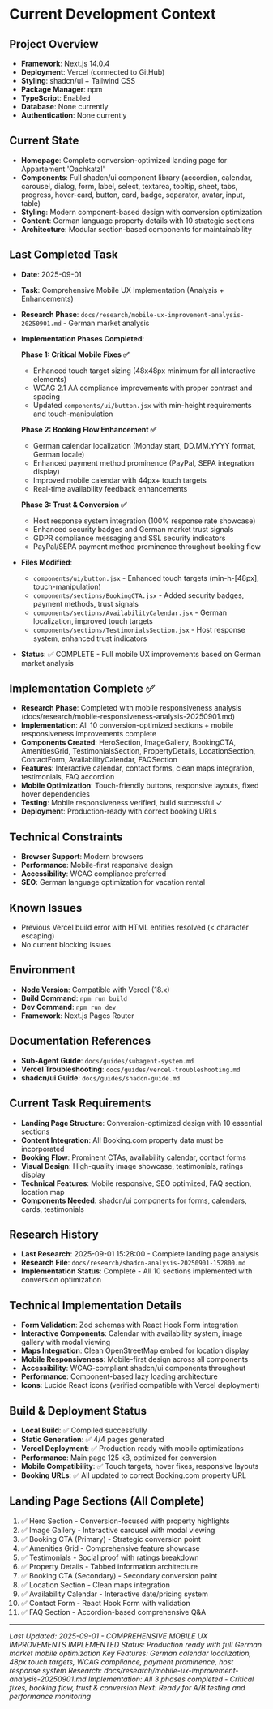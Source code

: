 # Current Development Context

## Project Overview
- **Framework**: Next.js 14.0.4
- **Deployment**: Vercel (connected to GitHub)
- **Styling**: shadcn/ui + Tailwind CSS
- **Package Manager**: npm
- **TypeScript**: Enabled
- **Database**: None currently
- **Authentication**: None currently

## Current State
- **Homepage**: Complete conversion-optimized landing page for Appartement 'Oachkatzl'
- **Components**: Full shadcn/ui component library (accordion, calendar, carousel, dialog, form, label, select, textarea, tooltip, sheet, tabs, progress, hover-card, button, card, badge, separator, avatar, input, table)
- **Styling**: Modern component-based design with conversion optimization
- **Content**: German language property details with 10 strategic sections
- **Architecture**: Modular section-based components for maintainability

## Last Completed Task
- **Date**: 2025-09-01
- **Task**: Comprehensive Mobile UX Implementation (Analysis + Enhancements)
- **Research Phase**: `docs/research/mobile-ux-improvement-analysis-20250901.md` - German market analysis
- **Implementation Phases Completed**:
  
  **Phase 1: Critical Mobile Fixes ✅**
  - Enhanced touch target sizing (48x48px minimum for all interactive elements)
  - WCAG 2.1 AA compliance improvements with proper contrast and spacing
  - Updated `components/ui/button.jsx` with min-height requirements and touch-manipulation
  
  **Phase 2: Booking Flow Enhancement ✅**
  - German calendar localization (Monday start, DD.MM.YYYY format, German locale)
  - Enhanced payment method prominence (PayPal, SEPA integration display)
  - Improved mobile calendar with 44px+ touch targets
  - Real-time availability feedback enhancements
  
  **Phase 3: Trust & Conversion ✅**
  - Host response system integration (100% response rate showcase)
  - Enhanced security badges and German market trust signals
  - GDPR compliance messaging and SSL security indicators
  - PayPal/SEPA payment method prominence throughout booking flow

- **Files Modified**: 
  - `components/ui/button.jsx` - Enhanced touch targets (min-h-[48px], touch-manipulation)
  - `components/sections/BookingCTA.jsx` - Added security badges, payment methods, trust signals
  - `components/sections/AvailabilityCalendar.jsx` - German localization, improved touch targets
  - `components/sections/TestimonialsSection.jsx` - Host response system, enhanced trust indicators
- **Status**: ✅ COMPLETE - Full mobile UX improvements based on German market analysis

## Implementation Complete ✅
- **Research Phase**: Completed with mobile responsiveness analysis (docs/research/mobile-responsiveness-analysis-20250901.md)
- **Implementation**: All 10 conversion-optimized sections + mobile responsiveness improvements complete
- **Components Created**: HeroSection, ImageGallery, BookingCTA, AmenitiesGrid, TestimonialsSection, PropertyDetails, LocationSection, ContactForm, AvailabilityCalendar, FAQSection
- **Features**: Interactive calendar, contact forms, clean maps integration, testimonials, FAQ accordion
- **Mobile Optimization**: Touch-friendly buttons, responsive layouts, fixed hover dependencies
- **Testing**: Mobile responsiveness verified, build successful ✓ 
- **Deployment**: Production-ready with correct booking URLs

## Technical Constraints
- **Browser Support**: Modern browsers
- **Performance**: Mobile-first responsive design
- **Accessibility**: WCAG compliance preferred
- **SEO**: German language optimization for vacation rental

## Known Issues
- Previous Vercel build error with HTML entities resolved (< character escaping)
- No current blocking issues

## Environment
- **Node Version**: Compatible with Vercel (18.x)
- **Build Command**: `npm run build`
- **Dev Command**: `npm run dev`
- **Framework**: Next.js Pages Router

## Documentation References
- **Sub-Agent Guide**: `docs/guides/subagent-system.md`
- **Vercel Troubleshooting**: `docs/guides/vercel-troubleshooting.md`
- **shadcn/ui Guide**: `docs/guides/shadcn-guide.md`

## Current Task Requirements
- **Landing Page Structure**: Conversion-optimized design with 10 essential sections
- **Content Integration**: All Booking.com property data must be incorporated
- **Booking Flow**: Prominent CTAs, availability calendar, contact forms
- **Visual Design**: High-quality image showcase, testimonials, ratings display
- **Technical Features**: Mobile responsive, SEO optimized, FAQ section, location map
- **Components Needed**: shadcn/ui components for forms, calendars, cards, testimonials

## Research History
- **Last Research**: 2025-09-01 15:28:00 - Complete landing page analysis
- **Research File**: `docs/research/shadcn-analysis-20250901-152800.md`
- **Implementation Status**: Complete - All 10 sections implemented with conversion optimization

## Technical Implementation Details
- **Form Validation**: Zod schemas with React Hook Form integration
- **Interactive Components**: Calendar with availability system, image gallery with modal viewing
- **Maps Integration**: Clean OpenStreetMap embed for location display
- **Mobile Responsiveness**: Mobile-first design across all components
- **Accessibility**: WCAG-compliant shadcn/ui components throughout
- **Performance**: Component-based lazy loading architecture
- **Icons**: Lucide React icons (verified compatible with Vercel deployment)

## Build & Deployment Status
- **Local Build**: ✅ Compiled successfully
- **Static Generation**: ✅ 4/4 pages generated
- **Vercel Deployment**: ✅ Production ready with mobile optimizations
- **Performance**: Main page 125 kB, optimized for conversion
- **Mobile Compatibility**: ✅ Touch targets, hover fixes, responsive layouts
- **Booking URLs**: ✅ All updated to correct Booking.com property URL

## Landing Page Sections (All Complete)
1. ✅ Hero Section - Conversion-focused with property highlights
2. ✅ Image Gallery - Interactive carousel with modal viewing
3. ✅ Booking CTA (Primary) - Strategic conversion point
4. ✅ Amenities Grid - Comprehensive feature showcase
5. ✅ Testimonials - Social proof with ratings breakdown
6. ✅ Property Details - Tabbed information architecture
7. ✅ Booking CTA (Secondary) - Secondary conversion point
8. ✅ Location Section - Clean maps integration
9. ✅ Availability Calendar - Interactive date/pricing system
10. ✅ Contact Form - React Hook Form with validation
11. ✅ FAQ Section - Accordion-based comprehensive Q&A

---
*Last Updated: 2025-09-01 - COMPREHENSIVE MOBILE UX IMPROVEMENTS IMPLEMENTED*
*Status: Production ready with full German market mobile optimization*
*Key Features: German calendar localization, 48px touch targets, WCAG compliance, payment prominence, host response system*
*Research: docs/research/mobile-ux-improvement-analysis-20250901.md*
*Implementation: All 3 phases completed - Critical fixes, booking flow, trust & conversion*
*Next: Ready for A/B testing and performance monitoring*